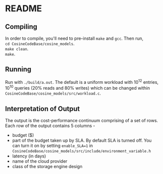 # README #

## Compiling
In order to compile, you'll need to pre-install `make` and `gcc`. Then run,  
`cd CosineCodeBase/cosine_models`.   
`make clean`.  
`make`.    


## Running
Run with `./build/a.out`. The default is a uniform workload with 10<sup>12</sup> entries, 10<sup>10</sup> queries (20% reads and 80% writes) which can be changed within `CosineCodeBase/cosine_models/src/workload.c`.


## Interpretation of Output

The output is the cost-performance continuum comprising of a set of rows. Each row of the output contains 5 columns -   

 - budget ($)
 - part of the budget taken up by SLA. By default SLA is turned off. You can turn it on by setting `enable_SLA=1` in `CosineCodeBase/cosine_models/src/include/environment_variable.h`
 - latency (in days)
 - name of the cloud provider
 - class of the storage engine design

